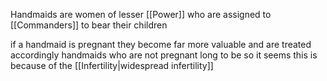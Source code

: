 Handmaids are women of lesser [[Power]] who are assigned to [[Commanders]] to bear their children

if a handmaid is pregnant they become far more valuable and are treated accordingly handmaids who are not pregnant long to be so
it seems this is because of the [[Infertility|widespread infertility]]